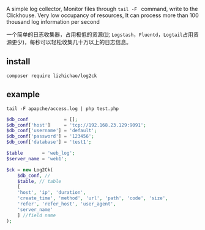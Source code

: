 
A simple log collector, Monitor files through `tail -F ` command, write to the Clickhouse.
Very low occupancy of resources, It can process more than 100 thousand log information per second

一个简单的日志收集器，占用极低的资源(比 `Logstash`，`Fluentd`，`Logtail`占用资源更少)，每秒可以轻松收集几十万以上的日志信息。

## install

`composer require lizhichao/log2ck`

## example

`tail -F apapche/access.log | php test.php`

```php
$db_conf             = [];
$db_conf['host']     = 'tcp://192.168.23.129:9091';
$db_conf['username'] = 'default';
$db_conf['password'] = '123456';
$db_conf['database'] = 'test1';

$table       = 'web_log';
$server_name = 'web1';

$ck = new Log2Ck(
    $db_conf, // 
    $table, // table 
    [
    'host', 'ip', 'duration', 
    'create_time', 'method', 'url', 'path', 'code', 'size', 
    'refer', 'refer_host', 'user_agent', 
    'server_name'
    ] //field name
);

```


